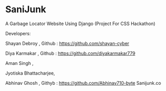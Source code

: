 # SaniJunk 
A Garbage Locator Website Using Django (Project For CSS Hackathon)


Developers:

  Shayan Debroy , Github : https://github.com/shayan-cyber
  
  
  Diya Karmakar , Github : https://github.com/diyakarmakar779
  
  
  Aman Singh ,
  
  
  Jyotiska Bhattacharjee,
  
  
  Abhinav Ghosh , Githyb : https://github.com/Abhinav710-byte
Sanijunk.co
